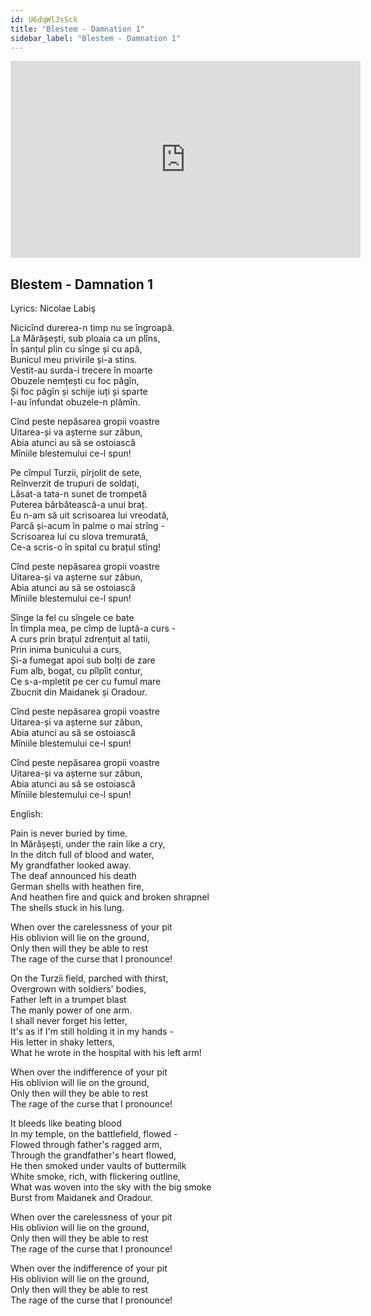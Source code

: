 ```yaml
---
id: U6dqWlJsSck
title: "Blestem - Damnation 1"
sidebar_label: "Blestem - Damnation 1"
---
```


<div class="video-float-container">
  <iframe
    width="560"
    height="315"
    src="https://www.youtube.com/embed/U6dqWlJsSck"
    title="YouTube video player"
    frameborder="0"
    allow="accelerometer; autoplay; clipboard-write; encrypted-media; gyroscope; picture-in-picture; web-share"
    referrerpolicy="strict-origin-when-cross-origin"
    allowfullscreen
  ></iframe>
</div>

## Blestem - Damnation 1

Lyrics: Nicolae Labiş

Nicicînd durerea-n timp nu se îngroapă.  
La Mărășești, sub ploaia ca un plîns,  
În șanțul plin cu sînge și cu apă,  
Bunicul meu privirile și-a stins.  
Vestit-au surda-i trecere în moarte  
Obuzele nemțești cu foc păgîn,  
Și foc păgîn și schije iuți și sparte  
I-au înfundat obuzele-n plămîn.

Cînd peste nepăsarea gropii voastre  
Uitarea-și va așterne sur zăbun,  
Abia atunci au să se ostoiască  
Mîniile blestemului ce-l spun!

Pe cîmpul Turzii, pîrjolit de sete,  
Reînverzit de trupuri de soldați,  
Lăsat-a tata-n sunet de trompetă  
Puterea bărbătească-a unui braț.  
Eu n-am să uit scrisoarea lui vreodată,  
Parcă și-acum în palme o mai strîng -  
Scrisoarea lui cu slova tremurată,  
Ce-a scris-o în spital cu brațul stîng!

Cînd peste nepăsarea gropii voastre  
Uitarea-și va așterne sur zăbun,  
Abia atunci au să se ostoiască  
Mîniile blestemului ce-l spun!

Sînge la fel cu sîngele ce bate  
În tîmpla mea, pe cîmp de luptă-a curs -  
A curs prin brațul zdrențuit al tatii,  
Prin inima bunicului a curs,  
Și-a fumegat apoi sub bolți de zare  
Fum alb, bogat, cu pîlpîit contur,  
Ce s-a-mpletit pe cer cu fumul mare  
Zbucnit din Maidanek și Oradour.

Cînd peste nepăsarea gropii voastre  
Uitarea-și va așterne sur zăbun,  
Abia atunci au să se ostoiască  
Mîniile blestemului ce-l spun!

Cînd peste nepăsarea gropii voastre  
Uitarea-și va așterne sur zăbun,  
Abia atunci au să se ostoiască  
Mîniile blestemului ce-l spun!

English:

Pain is never buried by time.  
In Mărășești, under the rain like a cry,  
In the ditch full of blood and water,  
My grandfather looked away.  
The deaf announced his death  
German shells with heathen fire,  
And heathen fire and quick and broken shrapnel  
The shells stuck in his lung.

When over the carelessness of your pit  
His oblivion will lie on the ground,  
Only then will they be able to rest  
The rage of the curse that I pronounce!

On the Turzii field, parched with thirst,  
Overgrown with soldiers' bodies,  
Father left in a trumpet blast  
The manly power of one arm.  
I shall never forget his letter,  
It's as if I'm still holding it in my hands -  
His letter in shaky letters,  
What he wrote in the hospital with his left arm!

When over the indifference of your pit  
His oblivion will lie on the ground,  
Only then will they be able to rest  
The rage of the curse that I pronounce!

It bleeds like beating blood  
In my temple, on the battlefield, flowed -  
Flowed through father's ragged arm,  
Through the grandfather's heart flowed,  
He then smoked under vaults of buttermilk  
White smoke, rich, with flickering outline,  
What was woven into the sky with the big smoke  
Burst from Maidanek and Oradour.

When over the carelessness of your pit  
His oblivion will lie on the ground,  
Only then will they be able to rest  
The rage of the curse that I pronounce!

When over the indifference of your pit  
His oblivion will lie on the ground,  
Only then will they be able to rest  
The rage of the curse that I pronounce!

